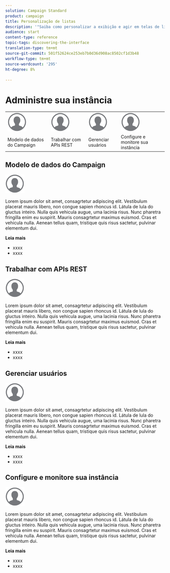 ```yaml
---
solution: Campaign Standard
product: campaign
title: Personalização de listas
description: '"Saiba como personalizar a exibição e agir em telas de lista no Adobe Campaign Standard:classificar, filtrar, excluir ou duplicar elementos. As telas do Lista exibem elementos de um ou vários recursos especificados."'
audience: start
content-type: reference
topic-tags: discovering-the-interface
translation-type: tm+mt
source-git-commit: 501f52624ce253eb7b0d36d908ac8502cf1d3b48
workflow-type: tm+mt
source-wordcount: '295'
ht-degree: 8%

---
```



# Administre sua instância

<table>
<tr>
    <td valign="top">
        <a href="../../start/using/work-with-audiences.md"><img width="60px" alt="condições" src="assets/icon_profile.svg"/></a>
    </td>
    <td valign="top">
        <a href="../../api/using/creating-a-service.md"><img width="60px" alt="condições" src="assets/icon_profile.svg"/></a>
    </td>
    <td valign="top">
        <a href="../../api/using/interacting-with-custom-resources.md"><img width="60px" alt="condições" src="assets/icon_profile.svg"/></a>
    </td>
    <td valign="top">
        <a href="../../api/using/interacting-with-marketing-history.md"><img width="60px" alt="condições" src="assets/icon_profile.svg"/></a>
    </td>
</tr>
<tr>
<td>Modelo de dados do Campaign</td>
<td>Trabalhar com APIs REST</td>
<td>Gerenciar usuários</td>
<td>Configure e monitore sua instância</td>
</tr>
</table>

## Modelo de dados do Campaign

<img width="60px" alt="condições" src="assets/icon_profile.svg"/>

Lorem ipsum dolor sit amet, consagrtetur adipiscing elit. Vestibulum placerat mauris libero, non congue sapien rhoncus id. Látula de lula do gluctus inteiro. Nulla quis vehicula augue, uma lacinia risus. Nunc pharetra fringilla enim eu suspirit. Mauris consagrtetur maximus euismod. Cras et vehicula nulla. Aenean tellus quam, tristique quis risus sactetur, pulvinar elementum dui.

**Leia mais**

* xxxx
* xxxx

## Trabalhar com APIs REST

<img width="60px" alt="condições" src="assets/icon_profile.svg"/>

Lorem ipsum dolor sit amet, consagrtetur adipiscing elit. Vestibulum placerat mauris libero, non congue sapien rhoncus id. Látula de lula do gluctus inteiro. Nulla quis vehicula augue, uma lacinia risus. Nunc pharetra fringilla enim eu suspirit. Mauris consagrtetur maximus euismod. Cras et vehicula nulla. Aenean tellus quam, tristique quis risus sactetur, pulvinar elementum dui.

**Leia mais**

* xxxx
* xxxx

## Gerenciar usuários

<img width="60px" alt="condições" src="assets/icon_profile.svg"/>

Lorem ipsum dolor sit amet, consagrtetur adipiscing elit. Vestibulum placerat mauris libero, non congue sapien rhoncus id. Látula de lula do gluctus inteiro. Nulla quis vehicula augue, uma lacinia risus. Nunc pharetra fringilla enim eu suspirit. Mauris consagrtetur maximus euismod. Cras et vehicula nulla. Aenean tellus quam, tristique quis risus sactetur, pulvinar elementum dui.

**Leia mais**

* xxxx
* xxxx

## Configure e monitore sua instância

<img width="60px" alt="condições" src="assets/icon_profile.svg"/>

Lorem ipsum dolor sit amet, consagrtetur adipiscing elit. Vestibulum placerat mauris libero, non congue sapien rhoncus id. Látula de lula do gluctus inteiro. Nulla quis vehicula augue, uma lacinia risus. Nunc pharetra fringilla enim eu suspirit. Mauris consagrtetur maximus euismod. Cras et vehicula nulla. Aenean tellus quam, tristique quis risus sactetur, pulvinar elementum dui.

**Leia mais**

* xxxx
* xxxx
